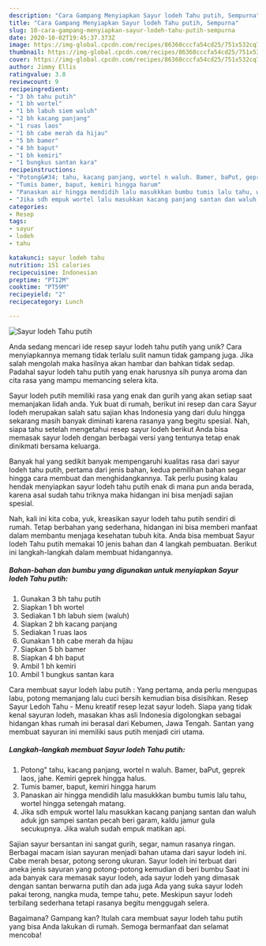 ```yaml
---
description: "Cara Gampang Menyiapkan Sayur lodeh Tahu putih, Sempurna"
title: "Cara Gampang Menyiapkan Sayur lodeh Tahu putih, Sempurna"
slug: 10-cara-gampang-menyiapkan-sayur-lodeh-tahu-putih-sempurna
date: 2020-10-02T19:45:37.373Z
image: https://img-global.cpcdn.com/recipes/86360cccfa54cd25/751x532cq70/sayur-lodeh-tahu-putih-foto-resep-utama.jpg
thumbnail: https://img-global.cpcdn.com/recipes/86360cccfa54cd25/751x532cq70/sayur-lodeh-tahu-putih-foto-resep-utama.jpg
cover: https://img-global.cpcdn.com/recipes/86360cccfa54cd25/751x532cq70/sayur-lodeh-tahu-putih-foto-resep-utama.jpg
author: Jimmy Ellis
ratingvalue: 3.8
reviewcount: 9
recipeingredient:
- "3 bh tahu putih"
- "1 bh wortel"
- "1 bh labuh siem waluh"
- "2 bh kacang panjang"
- "1 ruas laos"
- "1 bh cabe merah da hijau"
- "5 bh bamer"
- "4 bh baput"
- "1 bh kemiri"
- "1 bungkus santan kara"
recipeinstructions:
- "Potong&#34; tahu, kacang panjang, wortel n waluh. Bamer, baPut, geprek laos, jahe. Kemiri geprek hingga halus."
- "Tumis bamer, baput, kemiri hingga harum"
- "Panaskan air hingga mendidih lalu masukkkan bumbu tumis lalu tahu, wortel hingga setengah matang."
- "Jika sdh empuk wortel lalu masukkan kacang panjang santan dan waluh aduk jgn sampei santan pecah beri garam, kaldu jamur gula secukupnya. Jika waluh sudah empuk matikan api."
categories:
- Resep
tags:
- sayur
- lodeh
- tahu

katakunci: sayur lodeh tahu 
nutrition: 151 calories
recipecuisine: Indonesian
preptime: "PT12M"
cooktime: "PT59M"
recipeyield: "2"
recipecategory: Lunch

---
```



![Sayur lodeh Tahu putih](https://img-global.cpcdn.com/recipes/86360cccfa54cd25/751x532cq70/sayur-lodeh-tahu-putih-foto-resep-utama.jpg)

Anda sedang mencari ide resep sayur lodeh tahu putih yang unik? Cara menyiapkannya memang tidak terlalu sulit namun tidak gampang juga. Jika salah mengolah maka hasilnya akan hambar dan bahkan tidak sedap. Padahal sayur lodeh tahu putih yang enak harusnya sih punya aroma dan cita rasa yang mampu memancing selera kita.

Sayur lodeh putih memiliki rasa yang enak dan gurih yang akan setiap saat memanjakan lidah anda. Yuk buat di rumah, berikut ini resep dan cara Sayur lodeh merupakan salah satu sajian khas Indonesia yang dari dulu hingga sekarang masih banyak diminati karena rasanya yang begitu spesial. Nah, siapa tahu setelah mengetahui resep sayur lodeh berikut Anda bisa memasak sayur lodeh dengan berbagai versi yang tentunya tetap enak dinikmati bersama keluarga.

Banyak hal yang sedikit banyak mempengaruhi kualitas rasa dari sayur lodeh tahu putih, pertama dari jenis bahan, kedua pemilihan bahan segar hingga cara membuat dan menghidangkannya. Tak perlu pusing kalau hendak menyiapkan sayur lodeh tahu putih enak di mana pun anda berada, karena asal sudah tahu triknya maka hidangan ini bisa menjadi sajian spesial.


Nah, kali ini kita coba, yuk, kreasikan sayur lodeh tahu putih sendiri di rumah. Tetap berbahan yang sederhana, hidangan ini bisa memberi manfaat dalam membantu menjaga kesehatan tubuh kita. Anda bisa membuat Sayur lodeh Tahu putih memakai 10 jenis bahan dan 4 langkah pembuatan. Berikut ini langkah-langkah dalam membuat hidangannya.

<!--inarticleads1-->

##### Bahan-bahan dan bumbu yang digunakan untuk menyiapkan Sayur lodeh Tahu putih:

1. Gunakan 3 bh tahu putih
1. Siapkan 1 bh wortel
1. Sediakan 1 bh labuh siem (waluh)
1. Siapkan 2 bh kacang panjang
1. Sediakan 1 ruas laos
1. Gunakan 1 bh cabe merah da hijau
1. Siapkan 5 bh bamer
1. Siapkan 4 bh baput
1. Ambil 1 bh kemiri
1. Ambil 1 bungkus santan kara


Cara membuat sayur lodeh labu putih : Yang pertama, anda perlu mengupas labu, potong memanjang lalu cuci bersih kemudian bisa disisihkan. Resep Sayur Ledoh Tahu - Menu kreatif resep lezat sayur lodeh. Siapa yang tidak kenal sayuran lodeh, masakan khas asli Indonesia digolongkan sebagai hidangan khas rumah ini berasal dari Kebumen, Jawa Tengah. Santan yang membuat sayuran ini memiliki saus putih menjadi ciri utama. 

<!--inarticleads2-->

##### Langkah-langkah membuat Sayur lodeh Tahu putih:

1. Potong&#34; tahu, kacang panjang, wortel n waluh. Bamer, baPut, geprek laos, jahe. Kemiri geprek hingga halus.
1. Tumis bamer, baput, kemiri hingga harum
1. Panaskan air hingga mendidih lalu masukkkan bumbu tumis lalu tahu, wortel hingga setengah matang.
1. Jika sdh empuk wortel lalu masukkan kacang panjang santan dan waluh aduk jgn sampei santan pecah beri garam, kaldu jamur gula secukupnya. Jika waluh sudah empuk matikan api.


Sajian sayur bersantan ini sangat gurih, segar, namun rasanya ringan. Berbagai macam isian sayuran menjadi bahan utama dari sayur lodeh ini. Cabe merah besar, potong serong ukuran. Sayur lodeh ini terbuat dari aneka jenis sayuran yang potong-potong kemudian di beri bumbu Saat ini ada banyak cara memasak sayur lodeh, ada sayur lodeh yang dimasak dengan santan berwarna putih dan ada juga Ada yang suka sayur lodeh pakai terong, nangka muda, tempe tahu, pete. Meskipun sayur lodeh terbilang sederhana tetapi rasanya begitu menggugah selera. 

Bagaimana? Gampang kan? Itulah cara membuat sayur lodeh tahu putih yang bisa Anda lakukan di rumah. Semoga bermanfaat dan selamat mencoba!
